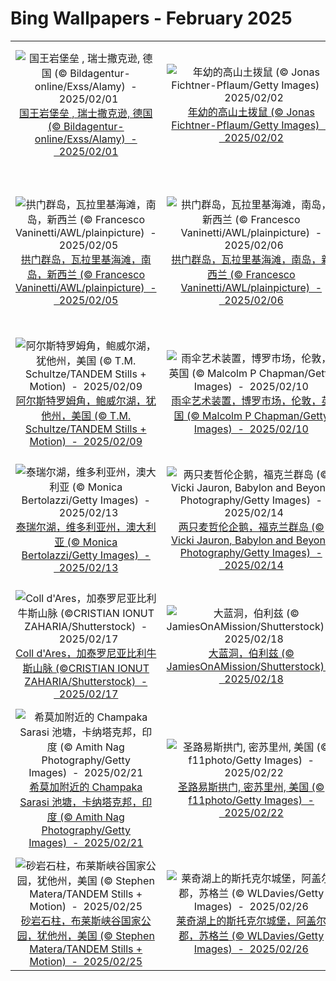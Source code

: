 # Bing Wallpapers - February 2025

| | | | |
|:-------------------------:|:-------------------------:|:-------------------------:|:-------------------------:|
| ![国王岩堡垒 , 瑞士撒克逊, 德国 (© Bildagentur-online/Exss/Alamy)  -  2025/02/01](https://cn.bing.com/th?id=OHR.FestungKonigsteinElbsandsteingebirge_ZH-CN2192655745_UHD.jpg&w=480)[国王岩堡垒 , 瑞士撒克逊, 德国 (© Bildagentur-online/Exss/Alamy)  -  2025/02/01](https://cn.bing.com/th?id=OHR.FestungKonigsteinElbsandsteingebirge_ZH-CN2192655745_UHD.jpg) | ![年幼的高山土拨鼠 (© Jonas Fichtner-Pflaum/Getty Images)  -  2025/02/02](https://cn.bing.com/th?id=OHR.AustriaMarmot_ZH-CN2303743586_UHD.jpg&w=480)[年幼的高山土拨鼠 (© Jonas Fichtner-Pflaum/Getty Images)  -  2025/02/02](https://cn.bing.com/th?id=OHR.AustriaMarmot_ZH-CN2303743586_UHD.jpg) | ![盛开的樱花树上的红头长尾山雀 (© Haitong Yu/Getty Images)  -  2025/02/03](https://cn.bing.com/th?id=OHR.BeginningofSpring25Y_ZH-CN7356156800_UHD.jpg&w=480)[盛开的樱花树上的红头长尾山雀 (© Haitong Yu/Getty Images)  -  2025/02/03](https://cn.bing.com/th?id=OHR.BeginningofSpring25Y_ZH-CN7356156800_UHD.jpg) | ![金桥，巴拿山，岘港，越南 (© Hien Phung Thu/Shutterstock)  -  2025/02/04](https://cn.bing.com/th?id=OHR.GoldenBridge_ZH-CN2910740727_UHD.jpg&w=480)[金桥，巴拿山，岘港，越南 (© Hien Phung Thu/Shutterstock)  -  2025/02/04](https://cn.bing.com/th?id=OHR.GoldenBridge_ZH-CN2910740727_UHD.jpg) |
| ![拱门群岛，瓦拉里基海滩，南岛，新西兰 (© Francesco Vaninetti/AWL/plainpicture)  -  2025/02/05](https://cn.bing.com/th?id=OHR.ScottishSheep_ZH-CN3051181797_UHD.jpg&w=480)[拱门群岛，瓦拉里基海滩，南岛，新西兰 (© Francesco Vaninetti/AWL/plainpicture)  -  2025/02/05](https://cn.bing.com/th?id=OHR.ScottishSheep_ZH-CN3051181797_UHD.jpg) | ![拱门群岛，瓦拉里基海滩，南岛，新西兰 (© Francesco Vaninetti/AWL/plainpicture)  -  2025/02/06](https://cn.bing.com/th?id=OHR.WhararikiBeach_ZH-CN7232913389_UHD.jpg&w=480)[拱门群岛，瓦拉里基海滩，南岛，新西兰 (© Francesco Vaninetti/AWL/plainpicture)  -  2025/02/06](https://cn.bing.com/th?id=OHR.WhararikiBeach_ZH-CN7232913389_UHD.jpg) | ![特隆赫姆的蓝色时刻，挪威 (© Jeanny Mueller/Getty Images)  -  2025/02/07](https://cn.bing.com/th?id=OHR.BlueNorway_ZH-CN7489077966_UHD.jpg&w=480)[特隆赫姆的蓝色时刻，挪威 (© Jeanny Mueller/Getty Images)  -  2025/02/07](https://cn.bing.com/th?id=OHR.BlueNorway_ZH-CN7489077966_UHD.jpg) | ![梅斯蒂亚的中世纪塔楼，上斯瓦涅季，格鲁吉亚 (© photoaliona/Getty Images)  -  2025/02/08](https://cn.bing.com/th?id=OHR.SnowySvaneti_ZH-CN7626153023_UHD.jpg&w=480)[梅斯蒂亚的中世纪塔楼，上斯瓦涅季，格鲁吉亚 (© photoaliona/Getty Images)  -  2025/02/08](https://cn.bing.com/th?id=OHR.SnowySvaneti_ZH-CN7626153023_UHD.jpg) |
| ![阿尔斯特罗姆角，鲍威尔湖，犹他州，美国 (© T.M. Schultze/TANDEM Stills + Motion)  -  2025/02/09](https://cn.bing.com/th?id=OHR.AlstromPoint_ZH-CN7844819126_UHD.jpg&w=480)[阿尔斯特罗姆角，鲍威尔湖，犹他州，美国 (© T.M. Schultze/TANDEM Stills + Motion)  -  2025/02/09](https://cn.bing.com/th?id=OHR.AlstromPoint_ZH-CN7844819126_UHD.jpg) | ![雨伞艺术装置，博罗市场，伦敦，英国 (© Malcolm P Chapman/Getty Images)  -  2025/02/10](https://cn.bing.com/th?id=OHR.UmbrellaDay_ZH-CN8024305066_UHD.jpg&w=480)[雨伞艺术装置，博罗市场，伦敦，英国 (© Malcolm P Chapman/Getty Images)  -  2025/02/10](https://cn.bing.com/th?id=OHR.UmbrellaDay_ZH-CN8024305066_UHD.jpg) | ![云冈石窟，大同，山西省，中国 (© Eric Yang/Getty Images)  -  2025/02/11](https://cn.bing.com/th?id=OHR.YungangGrottoes_ZH-CN8275054060_UHD.jpg&w=480)[云冈石窟，大同，山西省，中国 (© Eric Yang/Getty Images)  -  2025/02/11](https://cn.bing.com/th?id=OHR.YungangGrottoes_ZH-CN8275054060_UHD.jpg) | ![上海豫园的灯会，元宵节，上海市，中国 (© atiger/Shutterstock)  -  2025/02/12](https://cn.bing.com/th?id=OHR.LanterFestival25Y_ZH-CN8547998003_UHD.jpg&w=480)[上海豫园的灯会，元宵节，上海市，中国 (© atiger/Shutterstock)  -  2025/02/12](https://cn.bing.com/th?id=OHR.LanterFestival25Y_ZH-CN8547998003_UHD.jpg) |
| ![泰瑞尔湖，维多利亚州，澳大利亚 (© Monica Bertolazzi/Getty Images)  -  2025/02/13](https://cn.bing.com/th?id=OHR.LakeTyrrell_ZH-CN8860948292_UHD.jpg&w=480)[泰瑞尔湖，维多利亚州，澳大利亚 (© Monica Bertolazzi/Getty Images)  -  2025/02/13](https://cn.bing.com/th?id=OHR.LakeTyrrell_ZH-CN8860948292_UHD.jpg) | ![两只麦哲伦企鹅，福克兰群岛 (© Vicki Jauron, Babylon and Beyond Photography/Getty Images)  -  2025/02/14](https://cn.bing.com/th?id=OHR.PenguinLove_ZH-CN9124008164_UHD.jpg&w=480)[两只麦哲伦企鹅，福克兰群岛 (© Vicki Jauron, Babylon and Beyond Photography/Getty Images)  -  2025/02/14](https://cn.bing.com/th?id=OHR.PenguinLove_ZH-CN9124008164_UHD.jpg) | ![三十槌冰柱，秩父市，日本 (© watayu0821/shutterstock)  -  2025/02/15](https://cn.bing.com/th?id=OHR.Misotsuchi2025_ZH-CN9260395680_UHD.jpg&w=480)[三十槌冰柱，秩父市，日本 (© watayu0821/shutterstock)  -  2025/02/15](https://cn.bing.com/th?id=OHR.Misotsuchi2025_ZH-CN9260395680_UHD.jpg) | ![座头鲸妈妈和宝宝，汤加 (© Chase Dekker/Minden Pictures)  -  2025/02/16](https://cn.bing.com/th?id=OHR.HumpbackMother_ZH-CN9453300759_UHD.jpg&w=480)[座头鲸妈妈和宝宝，汤加 (© Chase Dekker/Minden Pictures)  -  2025/02/16](https://cn.bing.com/th?id=OHR.HumpbackMother_ZH-CN9453300759_UHD.jpg) |
| ![Coll d'Ares，加泰罗尼亚比利牛斯​​山脉 (©CRISTIAN IONUT ZAHARIA/Shutterstock)  -  2025/02/17](https://cn.bing.com/th?id=OHR.CatalanPyrenees_ZH-CN9699602584_UHD.jpg&w=480)[Coll d'Ares，加泰罗尼亚比利牛斯​​山脉 (©CRISTIAN IONUT ZAHARIA/Shutterstock)  -  2025/02/17](https://cn.bing.com/th?id=OHR.CatalanPyrenees_ZH-CN9699602584_UHD.jpg) | ![大蓝洞，伯利兹 (© JamiesOnAMission/Shutterstock)  -  2025/02/18](https://cn.bing.com/th?id=OHR.BlueBelize_ZH-CN9875040666_UHD.jpg&w=480)[大蓝洞，伯利兹 (© JamiesOnAMission/Shutterstock)  -  2025/02/18](https://cn.bing.com/th?id=OHR.BlueBelize_ZH-CN9875040666_UHD.jpg) | ![欧亚水獭，莱利斯塔德，荷兰 (© Ernst Dirksen/Minden Pictures)  -  2025/02/19](https://cn.bing.com/th?id=OHR.IceHoleOtter_ZH-CN0106321041_UHD.jpg&w=480)[欧亚水獭，莱利斯塔德，荷兰 (© Ernst Dirksen/Minden Pictures)  -  2025/02/19](https://cn.bing.com/th?id=OHR.IceHoleOtter_ZH-CN0106321041_UHD.jpg) | ![马鹿，加拿大 (© Delbars/Getty Images)  -  2025/02/20](https://cn.bing.com/th?id=OHR.CanadaDeer_ZH-CN0631345798_UHD.jpg&w=480)[马鹿，加拿大 (© Delbars/Getty Images)  -  2025/02/20](https://cn.bing.com/th?id=OHR.CanadaDeer_ZH-CN0631345798_UHD.jpg) |
| ![希莫加附近的 Champaka Sarasi 池塘，卡纳塔克邦，印度 (© Amith Nag Photography/Getty Images)  -  2025/02/21](https://cn.bing.com/th?id=OHR.ChampakaSarasi_ZH-CN0254940579_UHD.jpg&w=480)[希莫加附近的 Champaka Sarasi 池塘，卡纳塔克邦，印度 (© Amith Nag Photography/Getty Images)  -  2025/02/21](https://cn.bing.com/th?id=OHR.ChampakaSarasi_ZH-CN0254940579_UHD.jpg) | ![圣路易斯拱门, 密苏里州, 美国 (© f11photo/Getty Images)  -  2025/02/22](https://cn.bing.com/th?id=OHR.StLouisArch_ZH-CN0442955735_UHD.jpg&w=480)[圣路易斯拱门, 密苏里州, 美国 (© f11photo/Getty Images)  -  2025/02/22](https://cn.bing.com/th?id=OHR.StLouisArch_ZH-CN0442955735_UHD.jpg) | ![日出时分的富士山, 河口湖, 日本 (© Twenty47studio/Getty Images)  -  2025/02/23](https://cn.bing.com/th?id=OHR.MtFujiSunrise_ZH-CN0567499176_UHD.jpg&w=480)[日出时分的富士山, 河口湖, 日本 (© Twenty47studio/Getty Images)  -  2025/02/23](https://cn.bing.com/th?id=OHR.MtFujiSunrise_ZH-CN0567499176_UHD.jpg) | ![斯潘塞湾的一群伞膜乌贼, 怀阿拉,南澳大利亚 (© Gary Bell/Minden Pictures)  -  2025/02/24](https://cn.bing.com/th?id=OHR.GiantCuttlefish_ZH-CN0670915878_UHD.jpg&w=480)[斯潘塞湾的一群伞膜乌贼, 怀阿拉,南澳大利亚 (© Gary Bell/Minden Pictures)  -  2025/02/24](https://cn.bing.com/th?id=OHR.GiantCuttlefish_ZH-CN0670915878_UHD.jpg) |
| ![砂岩石柱，布莱斯峡谷国家公园，犹他州，美国 (© Stephen Matera/TANDEM Stills + Motion)  -  2025/02/25](https://cn.bing.com/th?id=OHR.BryceHoodoos_ZH-CN0817211446_UHD.jpg&w=480)[砂岩石柱，布莱斯峡谷国家公园，犹他州，美国 (© Stephen Matera/TANDEM Stills + Motion)  -  2025/02/25](https://cn.bing.com/th?id=OHR.BryceHoodoos_ZH-CN0817211446_UHD.jpg) | ![莱奇湖上的斯托克尔城堡，阿盖尔郡，苏格兰 (© WLDavies/Getty Images)  -  2025/02/26](https://cn.bing.com/th?id=OHR.ArgyllStalker_ZH-CN0970395078_UHD.jpg&w=480)[莱奇湖上的斯托克尔城堡，阿盖尔郡，苏格兰 (© WLDavies/Getty Images)  -  2025/02/26](https://cn.bing.com/th?id=OHR.ArgyllStalker_ZH-CN0970395078_UHD.jpg) | ![北极熊幼崽，丘吉尔，马尼托巴省，加拿大 (© Eric Baccega/NPL/Minden Pictures)  -  2025/02/27](https://cn.bing.com/th?id=OHR.PolarCub_ZH-CN1179361319_UHD.jpg&w=480)[北极熊幼崽，丘吉尔，马尼托巴省，加拿大 (© Eric Baccega/NPL/Minden Pictures)  -  2025/02/27](https://cn.bing.com/th?id=OHR.PolarCub_ZH-CN1179361319_UHD.jpg) | ![虎穴寺，不丹 (© Baron Reznik/Getty Images)  -  2025/02/28](https://cn.bing.com/th?id=OHR.BhutanMonastery_ZH-CN2469401011_UHD.jpg&w=480)[虎穴寺，不丹 (© Baron Reznik/Getty Images)  -  2025/02/28](https://cn.bing.com/th?id=OHR.BhutanMonastery_ZH-CN2469401011_UHD.jpg) |

